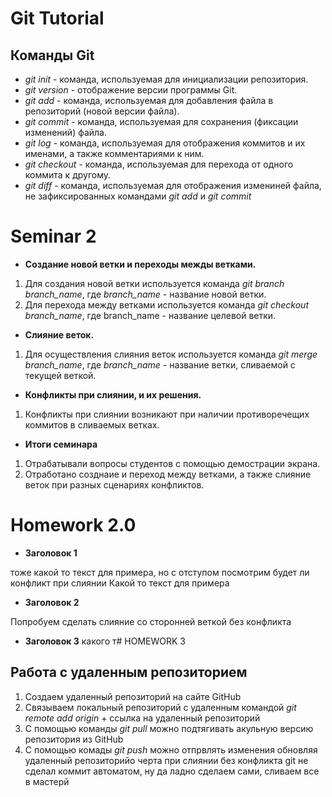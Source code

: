 # **Git Tutorial**

## **Команды Git**

* *git init* - команда, используемая для инициализации репозитория.
* *git version* - отображение версии программы Git.
* *git add* - команда, используемая для добавления файла в репозиторий (новой версии файла).
* *git commit* - команда, используемая для сохранения (фиксации изменений) файла.
* *git log* - команда, используемая для отображения коммитов и их именами, а также комментариями к ним.
* *git checkout* - команда, используемая для перехода от одного коммита к другому.
* *git diff* - команда, используемая для отображения измениней файла, не зафиксированных командами *git add* и *git commit*

# Seminar 2
* **Создание новой ветки и переходы межды ветками.**
1. Для создания новой ветки используется команда *git branch branch_name*, где *branch_name* - название новой ветки.
2. Для перехода между ветками используется команда *git checkout branch_name*, где branch_name - название целевой ветки.
* **Слияние веток.**
1. Для осуществления слияния веток используется команда *git merge branch_name*, где *branch_name* - название ветки, сливаемой с текущей веткой.
* **Конфликты при слиянии, и их решения.**
1. Конфликты при слиянии возникают при наличии противоречещих  коммитов в сливаемых ветках.
* **Итоги семинара**
1. Отрабатывали вопросы студентов с помощью демострации экрана.
2. Отработано созднаие и переход между ветками, а также слияние веток при разных сценариях конфликтов. 

# Homework 2.0
* **Заголовок 1**



тоже какой то текст для примера, но с отступом посмотрим будет ли конфликт при слиянии
Какой то текст для примера
* **Заголовок 2**

Попробуем сделать слияние со сторонней веткой без конфликта
* **Заголовок 3**
какого т# HOMEWORK 3
## Работа с удаленным репозиторием

1. Создаем удаленный репозиторий на сайте GitHub
2. Связываем локальный репозиторий с удаленным командой *git remote add origin* + ссылка на удаленный репозиторий
3. С помощью команды *git pull* можно подтягивать акульную версию репозитория из GitHub
4. С помощью комады *git push* можно отпрвлять изменения обновляя удаленный репозиторийо черта при слиянии без конфликта git не сделал коммит автоматом, ну да ладно сделаем сами, сливаем все в мастерй

